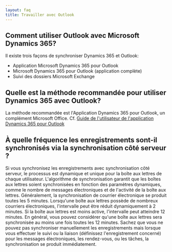 ```yaml
---
layout: faq
title: Travailler avec Outlook
---
```


## Comment utiliser Outlook avec Microsoft Dynamics 365?
Il existe trois façons de synchroniser Dynamics 365 et Outlook:
* Application Microsoft Dynamics 365 pour Outlook
* Microsoft Dynamics 365 pour Outlook (application complète)
* Suivi des dossiers Microsoft Exchange

## Quelle est la méthode recommandée pour utiliser Dynamics 365 avec Outlook?
La méthode recommandée est l'Application Dynamics 365 pour Outlook, un complément
Microsoft Office. Cf. [Guide de l'utilisateur de l'application Dynamics 365 pour Outlook](https://www.microsoft.com/fr-FR/dynamics/crm-customer-center/dynamics-365-app-for-outlook-user-s-guide.aspx)

## À quelle fréquence les enregistrements sont-il synchronisés via la synchronisation côté serveur ?
Si vous synchronisez les enregistrements avec synchronisation côté serveur, le
processus est dynamique et unique pour la boîte aux lettres de chaque utilisateur.
L'algorithme de synchronisation garantit que les boîtes aux lettres soient synchronisées
en fonction des paramètres dynamiques, comme le nombre de messages électroniques
et de l'activité de la boîte aux lettres. Généralement, la synchronisation de courrier
électronique se produit toutes les 5 minutes. Lorsqu'une boîte aux lettres possède
de nombreux courriers électroniques, l'intervalle peut être réduit dynamiquement
à 2 minutes. Si la boîte aux lettres est moins active, l'intervalle peut atteindre
12 minutes. En général, vous pouvez considérer qu'une boîte aux lettres sera
synchronisée au moins une fois toutes les 12 minutes. Sachez que vous ne pouvez
pas synchroniser manuellement les enregistrements mais lorsque vous effectuer
le suivi ou la liaison (définissez l'enregistrement concerné) pour les messages
électroniques, les rendez-vous, ou les tâches, la synchronisation se produit
immédiatement.
